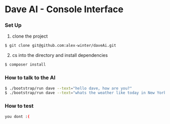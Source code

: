 # Dave AI - Console Interface

### Set Up

1) clone the project

```bash
$ git clone git@github.com:alex-winter/daveAi.git
```

2) cs into the directory and install dependencies
```bash 
$ composer install
``` 

### How to talk to the AI

```bash
$ ./bootstrap/run dave --text="hello dave, how are you?"
$ ./bootstrap/run dave --text="whats the weather like today in New York?"
```

### How to test

```bash
you dont :(
```
